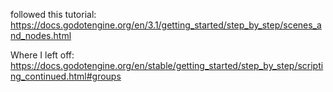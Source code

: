 followed this tutorial: https://docs.godotengine.org/en/3.1/getting_started/step_by_step/scenes_and_nodes.html

Where I left off: https://docs.godotengine.org/en/stable/getting_started/step_by_step/scripting_continued.html#groups
